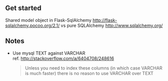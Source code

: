 Get started
---
Shared model object in Flask-SqlAlchemy http://flask-sqlalchemy.pocoo.org/2.1/ vs pure SQLAlchemy http://www.sqlalchemy.org/

Notes
---
- Use mysql TEXT against VARCHAR
  <br>
  ref. http://stackoverflow.com/a/6404708/248616
  > Unless you need to index these columns (in which case VARCHAR is much faster) there is no reason to use VARCHAR over TEXT